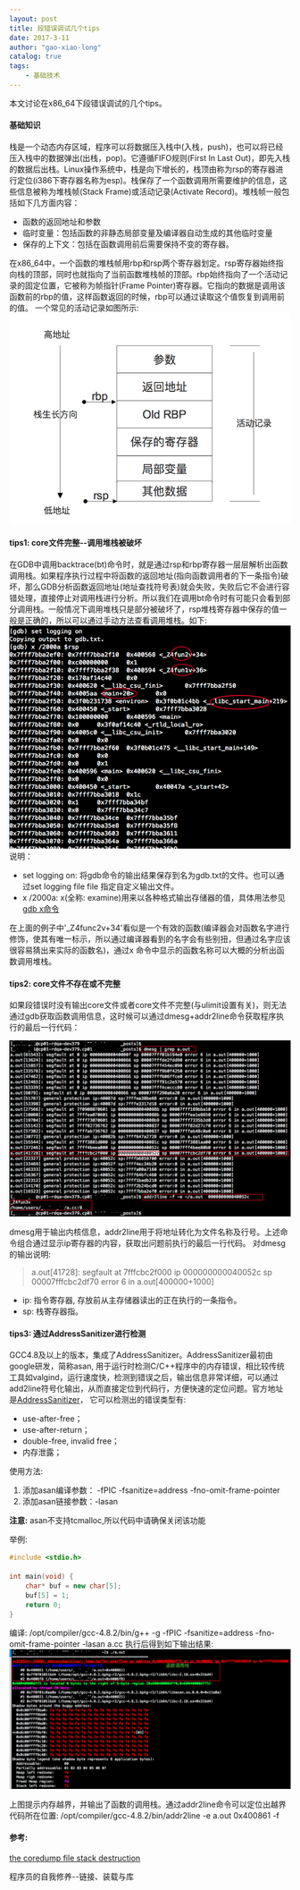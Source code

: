```yaml
---
layout: post
title: 段错误调试几个tips
date: 2017-3-11
author: "gao-xiao-long"
catalog: true
tags:
    - 基础技术
---
```


本文讨论在x86_64下段错误调试的几个tips。

#### 基础知识
栈是一个动态内存区域，程序可以将数据压入栈中(入栈，push)，也可以将已经压入栈中的数据弹出(出栈，pop)。它遵循FIFO规则(First In Last Out)，即先入栈的数据后出栈。Linux操作系统中，栈是向下增长的，栈顶由称为rsp的寄存器进行定位(i386下寄存器名称为esp)。栈保存了一个函数调用所需要维护的信息，这些信息被称为堆栈帧(Stack Frame)或活动记录(Activate Record)。堆栈帧一般包括如下几方面内容：
- 函数的返回地址和参数
- 临时变量：包括函数的非静态局部变量及编译器自动生成的其他临时变量
- 保存的上下文：包括在函数调用前后需要保持不变的寄存器。

在x86_64中，一个函数的堆栈帧用rbp和rsp两个寄存器划定。rsp寄存器始终指向栈的顶部，同时也就指向了当前函数堆栈帧的顶部。rbp始终指向了一个活动记录的固定位置，它被称为帧指针(Frame Pointer)寄存器。它指向的数据是调用该函数前的rbp的值，这样函数返回的时候，rbp可以通过读取这个值恢复到调用前的值。
一个常见的活动记录如图所示:
![图](/img/in-post/stack.png)

#### tips1: core文件完整--调用堆栈被破坏

在GDB中调用backtrace(bt)命令时，就是通过rsp和rbp寄存器一层层解析出函数调用栈。如果程序执行过程中将函数的返回地址(指向函数调用者的下一条指令)破坏，那么GDB分析函数返回地址(地址查找符号表)就会失败，失败后它不会进行容错处理，直接停止对调用栈进行分析。所以我们在调用bt命令时有可能只会看到部分调用栈。一般情况下调用堆栈只是部分被破坏了，rsp堆栈寄存器中保存的值一般是正确的，所以可以通过手动方法查看调用堆栈。如下:
![图](/img/in-post/gdb.png)
说明：
- set logging on: 将gdb命令的输出结果保存到名为gdb.txt的文件。也可以通过set logging file file 指定自定义输出文件。
- x /2000a:  x(全称: examine)用来以各种格式输出存储器的值，具体用法参见[gdb x命令](http://visualgdb.com/gdbreference/commands/x)

在上面的例子中'_Z4func2v+34'看似是一个有效的函数(编译器会对函数名字进行修饰，使其有唯一标示，所以通过编译器看到的名字会有些别扭，但通过名字应该很容易猜出来实际的函数名)，通过x 命令中显示的函数名称可以大概的分析出函数调用堆栈。


#### tips2: core文件不存在或不完整

如果段错误时没有输出core文件或者core文件不完整(与ulimit设置有关)，则无法通过gdb获取函数调用信息，这时候可以通过dmesg+addr2line命令获取程序执行的最后一行代码：

![图](/img/in-post/dmesg.png)

dmesg用于输出内核信息，addr2line用于将地址转化为文件名称及行号。上述命令组合通过显示ip寄存器的内容，获取出问题前执行的最后一行代码。
 对dmesg的输出说明:
> a.out[41728]: segfault at 7fffcbc2f000 ip 000000000040052c sp 00007fffcbc2df70 error 6 in a.out[400000+1000]

-  ip: 指令寄存器, 存放前从主存储器读出的正在执行的一条指令。
-  sp: 栈寄存器指。

#### tips3: 通过AddressSanitizer进行检测

GCC4.8及以上的版本，集成了AddressSanitizer。AddressSanitizer最初由google研发，简称asan, 用于运行时检测C/C++程序中的内存错误，相比较传统工具如valgind，运行速度快，检测到错误之后，输出信息非常详细，可以通过add2line符号化输出，从而直接定位到代码行，方便快速的定位问题。官方地址是[AddressSanitizer](http://clang.llvm.org/docs/AddressSanitizer.html)，
它可以检测出的错误类型有:
- use-after-free；
- use-after-return；
- double-free, invalid free；
- 内存泄露；

使用方法:

1. 添加asan编译参数： -fPIC -fsanitize=address  -fno-omit-frame-pointer
2. 添加asan链接参数：-lasan

**注意:** asan不支持tcmalloc,所以代码中请确保关闭该功能

举例:

```c++
#include <stdio.h>

int main(void) {
    char* buf = new char[5];
    buf[5] = 1;
    return 0;
}
```

编译:  /opt/compiler/gcc-4.8.2/bin/g++ -g  -fPIC -fsanitize=address  -fno-omit-frame-pointer -lasan  a.cc
执行后得到如下输出结果:
![图](/img/in-post/asan.png)

 上图提示内存越界，并输出了函数的调用栈。通过addr2line命令可以定位出越界代码所在位置: /opt/compiler/gcc-4.8.2/bin/addr2line -e a.out 0x400861 -f


#### 参考:

[the coredump file stack destruction](http://intercontineo.com/article/804589737/)

程序员的自我修养--链接、装载与库
